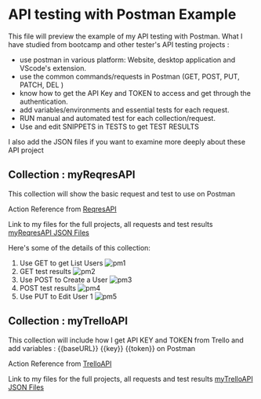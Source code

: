 # API testing with Postman Example
This file will preview the example of my API testing with Postman.
What I have studied from bootcamp and other tester's API testing projects :
- use postman in various platform: Website, desktop application and VScode's extension.
- use the common commands/requests in Postman (GET, POST, PUT, PATCH, DEL )
- know how to get the API Key and TOKEN to access and get through the authentication.
- add variables/environments and essential tests for each request.
- RUN manual and automated test for each collection/request.
- Use and edit SNIPPETS in TESTS to get TEST RESULTS

I also add the JSON files if you want to examine more deeply about these API project 



## Collection : myReqresAPI

This collection will show the basic request and test to use on Postman

Action Reference from [ReqresAPI](https://reqres.in/)

Link to my files for the full projects, all requests and test results [myReqresAPI JSON Files]()

Here's some of the details of this collection:

1) Use GET to get List Users
![pm1](https://github.com/jijdp/portfolio-details/assets/138129390/4bfb0e1a-c793-4785-ae83-27d9b825d2a3)
2) GET test results
![pm2](https://github.com/jijdp/portfolio-details/assets/138129390/f3efb207-7b43-40cb-9af5-2b3d0670e6b6)
3) Use POST to Create a User
![pm3](https://github.com/jijdp/portfolio-details/assets/138129390/d50d40d0-0ccd-4a41-a628-fcd79e45db72)
4) POST test results
![pm4](https://github.com/jijdp/portfolio-details/assets/138129390/fadcd97b-f0d8-4bf0-9cc3-f4ce2de99ba3)
5) Use PUT to Edit User 1
![pm5](https://github.com/jijdp/portfolio-details/assets/138129390/e2c4f646-e7d8-4874-ad47-3fb5b099acef)

 
## Collection : myTrelloAPI

This collection will include how I get API KEY and TOKEN from Trello and add variables : {{baseURL}} {{key}} {{token}} on Postman

Action Reference from [TrelloAPI](https://developer.atlassian.com/cloud/trello/rest/api-group-actions/#api-group-actions)

Link to my files for the full projects, all requests and test results [myTrelloAPI JSON Files]()
 
